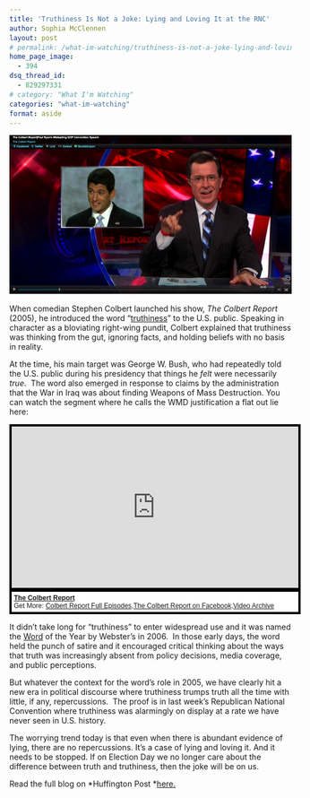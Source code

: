 ```yaml
---
title: 'Truthiness Is Not a Joke: Lying and Loving It at the RNC'
author: Sophia McClennen
layout: post
# permalink: /what-im-watching/truthiness-is-not-a-joke-lying-and-loving-it-at-the-rnc/
home_page_image:
  - 394
dsq_thread_id:
  - 829297331
# category: "What I'm Watching"
categories: "what-im-watching"
format: aside
---
```


![](/assets/img/colbert-ryan2.png)

When comedian Stephen Colbert launched his show, *The Colbert Report* (2005), he introduced the word &#8220;<a href="http://www.colbertnation.com/the-colbert-report-videos/24039/october-17-2005/the-word---truthiness" target="_hplink">truthiness</a>&#8221; to the U.S. public. Speaking in character as a bloviating right-wing pundit, Colbert explained that truthiness was thinking from the gut, ignoring facts, and holding beliefs with no basis in reality.

At the time, his main target was George W. Bush, who had repeatedly told the U.S. public during his presidency that things he *felt* were necessarily *true*.  The word also emerged in response to claims by the administration that the War in Iraq was about finding Weapons of Mass Destruction. You can watch the segment where he calls the WMD justification a flat out lie here:

<div style="background-color:#000000;width:520px;"><div style="padding:4px;"><iframe src="http://media.mtvnservices.com/embed/mgid:arc:video:comedycentral.com:03c2d598-ed01-11e0-aca6-0026b9414f30" width="512" height="288" frameborder="0"></iframe><p style="text-align:left;background-color:#FFFFFF;padding:4px;margin-top:4px;margin-bottom:0px;font-family:Arial, Helvetica, sans-serif;font-size:12px;"><b><a href="http://thecolbertreport.cc.com/">The Colbert Report</a></b><br/>Get More: <a href="http://thecolbertreport.cc.com/full-episodes">Colbert Report Full Episodes</a>,<a href="https://www.facebook.com/thecolbertreport">The Colbert Report on Facebook</a>,<a href="http://thecolbertreport.cc.com/videos">Video Archive</a></p></div></div>

It didn&#8217;t take long for &#8220;truthiness&#8221; to enter widespread use and it was named the [Word][1] of the Year by Webster&#8217;s in 2006.  In those early days, the word held the punch of satire and it encouraged critical thinking about the ways that truth was increasingly absent from policy decisions, media coverage, and public perceptions.

But whatever the context for the word&#8217;s role in 2005, we have clearly hit a new era in political discourse where truthiness trumps truth all the time with little, if any, repercussions.  The proof is in last week&#8217;s Republican National Convention where truthiness was alarmingly on display at a rate we have never seen in U.S. history.

The worrying trend today is that even when there is abundant evidence of lying, there are no repercussions. It&#8217;s a case of lying and loving it. And it needs to be stopped. If on Election Day we no longer care about the difference between truth and truthiness, then the joke will be on us.

Read the full blog on *Huffington Post *[here.][2]

 [1]: <a href="http://www.merriam-webster.com/info/06words.htm" target="_hplink">
 [2]: http://www.huffingtonpost.com/sophia-a-mcclennen/truthiness-is-not-a-joke_b_1849256.html?utm_hp_ref=politics
